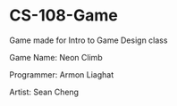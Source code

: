 # CS-108-Game
Game made for Intro to Game Design class

Game Name: Neon Climb

Programmer: Armon Liaghat

Artist: Sean Cheng
